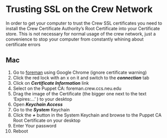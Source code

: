 Trusting SSL on the Crew Network
================================

In order to get your computer to trust the Crew SSL certificates you need to install the Crew Certificate Authority’s Root Certificate into your Certificate store.  This is not necessary for normal usage of the crew network, just a convenience to stop your computer from constantly whining about certificate errors

Mac
---

1. Go to [foreman](https://foreman.crew.ccs.neu.edu) using Google Chrome (ignore certificate warning)
2. Click the red lock with an x on it and switch to the ***connection*** tab
3. Click on ***Certificate Information*** link
4. Select on the Puppet CA: foreman.crew.ccs.neu.edu
5. Drag the image of the Certificate (the bigger one next to the text ‘Expires:…’ ) to your desktop
6. Open ***Keychain Access***
7. Go to the ***System*** Keychain 
8. Click the ***+*** button in the System Keychain and browse to the Puppet CA Root Certificate on your desktop
9. Enter Your password
10. Reboot


